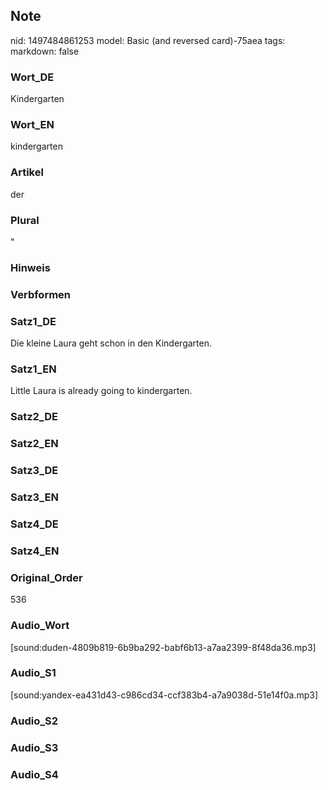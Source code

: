 ## Note
nid: 1497484861253
model: Basic (and reversed card)-75aea
tags: 
markdown: false

### Wort_DE
Kindergarten

### Wort_EN
kindergarten

### Artikel
der

### Plural
"

### Hinweis


### Verbformen


### Satz1_DE
Die kleine Laura geht schon in den Kindergarten.

### Satz1_EN
Little Laura is already going to kindergarten.

### Satz2_DE


### Satz2_EN


### Satz3_DE


### Satz3_EN


### Satz4_DE


### Satz4_EN


### Original_Order
536

### Audio_Wort
[sound:duden-4809b819-6b9ba292-babf6b13-a7aa2399-8f48da36.mp3]

### Audio_S1
[sound:yandex-ea431d43-c986cd34-ccf383b4-a7a9038d-51e14f0a.mp3]

### Audio_S2


### Audio_S3


### Audio_S4

